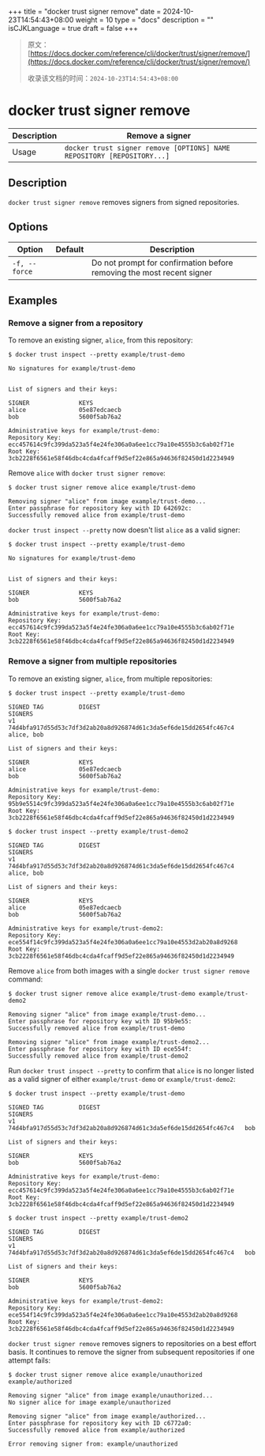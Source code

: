 +++
title = "docker trust signer remove"
date = 2024-10-23T14:54:43+08:00
weight = 10
type = "docs"
description = ""
isCJKLanguage = true
draft = false
+++

> 原文：[https://docs.docker.com/reference/cli/docker/trust/signer/remove/](https://docs.docker.com/reference/cli/docker/trust/signer/remove/)
>
> 收录该文档的时间：`2024-10-23T14:54:43+08:00`

# docker trust signer remove

| Description | Remove a signer                                              |
| :---------- | ------------------------------------------------------------ |
| Usage       | `docker trust signer remove [OPTIONS] NAME REPOSITORY [REPOSITORY...]` |

## Description

`docker trust signer remove` removes signers from signed repositories.

## Options

| Option        | Default | Description                                                  |
| ------------- | ------- | ------------------------------------------------------------ |
| `-f, --force` |         | Do not prompt for confirmation before removing the most recent signer |

## Examples

### Remove a signer from a repository

To remove an existing signer, `alice`, from this repository:



```console
$ docker trust inspect --pretty example/trust-demo

No signatures for example/trust-demo


List of signers and their keys:

SIGNER              KEYS
alice               05e87edcaecb
bob                 5600f5ab76a2

Administrative keys for example/trust-demo:
Repository Key: ecc457614c9fc399da523a5f4e24fe306a0a6ee1cc79a10e4555b3c6ab02f71e
Root Key:       3cb2228f6561e58f46dbc4cda4fcaff9d5ef22e865a94636f82450d1d2234949
```

Remove `alice` with `docker trust signer remove`:



```console
$ docker trust signer remove alice example/trust-demo

Removing signer "alice" from image example/trust-demo...
Enter passphrase for repository key with ID 642692c:
Successfully removed alice from example/trust-demo
```

`docker trust inspect --pretty` now doesn't list `alice` as a valid signer:



```console
$ docker trust inspect --pretty example/trust-demo

No signatures for example/trust-demo


List of signers and their keys:

SIGNER              KEYS
bob                 5600f5ab76a2

Administrative keys for example/trust-demo:
Repository Key: ecc457614c9fc399da523a5f4e24fe306a0a6ee1cc79a10e4555b3c6ab02f71e
Root Key:       3cb2228f6561e58f46dbc4cda4fcaff9d5ef22e865a94636f82450d1d2234949
```

### Remove a signer from multiple repositories

To remove an existing signer, `alice`, from multiple repositories:



```console
$ docker trust inspect --pretty example/trust-demo

SIGNED TAG          DIGEST                                                             SIGNERS
v1                  74d4bfa917d55d53c7df3d2ab20a8d926874d61c3da5ef6de15dd2654fc467c4   alice, bob

List of signers and their keys:

SIGNER              KEYS
alice               05e87edcaecb
bob                 5600f5ab76a2

Administrative keys for example/trust-demo:
Repository Key: 95b9e5514c9fc399da523a5f4e24fe306a0a6ee1cc79a10e4555b3c6ab02f71e
Root Key:       3cb2228f6561e58f46dbc4cda4fcaff9d5ef22e865a94636f82450d1d2234949
```



```console
$ docker trust inspect --pretty example/trust-demo2

SIGNED TAG          DIGEST                                                             SIGNERS
v1                  74d4bfa917d55d53c7df3d2ab20a8d926874d61c3da5ef6de15dd2654fc467c4   alice, bob

List of signers and their keys:

SIGNER              KEYS
alice               05e87edcaecb
bob                 5600f5ab76a2

Administrative keys for example/trust-demo2:
Repository Key: ece554f14c9fc399da523a5f4e24fe306a0a6ee1cc79a10e4553d2ab20a8d9268
Root Key:       3cb2228f6561e58f46dbc4cda4fcaff9d5ef22e865a94636f82450d1d2234949
```

Remove `alice` from both images with a single `docker trust signer remove` command:



```console
$ docker trust signer remove alice example/trust-demo example/trust-demo2

Removing signer "alice" from image example/trust-demo...
Enter passphrase for repository key with ID 95b9e55:
Successfully removed alice from example/trust-demo

Removing signer "alice" from image example/trust-demo2...
Enter passphrase for repository key with ID ece554f:
Successfully removed alice from example/trust-demo2
```

Run `docker trust inspect --pretty` to confirm that `alice` is no longer listed as a valid signer of either `example/trust-demo` or `example/trust-demo2`:



```console
$ docker trust inspect --pretty example/trust-demo

SIGNED TAG          DIGEST                                                             SIGNERS
v1                  74d4bfa917d55d53c7df3d2ab20a8d926874d61c3da5ef6de15dd2654fc467c4   bob

List of signers and their keys:

SIGNER              KEYS
bob                 5600f5ab76a2

Administrative keys for example/trust-demo:
Repository Key: ecc457614c9fc399da523a5f4e24fe306a0a6ee1cc79a10e4555b3c6ab02f71e
Root Key:       3cb2228f6561e58f46dbc4cda4fcaff9d5ef22e865a94636f82450d1d2234949
```



```console
$ docker trust inspect --pretty example/trust-demo2

SIGNED TAG          DIGEST                                                             SIGNERS
v1                  74d4bfa917d55d53c7df3d2ab20a8d926874d61c3da5ef6de15dd2654fc467c4   bob

List of signers and their keys:

SIGNER              KEYS
bob                 5600f5ab76a2

Administrative keys for example/trust-demo2:
Repository Key: ece554f14c9fc399da523a5f4e24fe306a0a6ee1cc79a10e4553d2ab20a8d9268
Root Key:       3cb2228f6561e58f46dbc4cda4fcaff9d5ef22e865a94636f82450d1d2234949
```

`docker trust signer remove` removes signers to repositories on a best effort basis. It continues to remove the signer from subsequent repositories if one attempt fails:



```console
$ docker trust signer remove alice example/unauthorized example/authorized

Removing signer "alice" from image example/unauthorized...
No signer alice for image example/unauthorized

Removing signer "alice" from image example/authorized...
Enter passphrase for repository key with ID c6772a0:
Successfully removed alice from example/authorized

Error removing signer from: example/unauthorized
```
